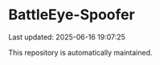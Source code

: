 # BattleEye-Spoofer

Last updated: 2025-06-16 19:07:25

This repository is automatically maintained.
